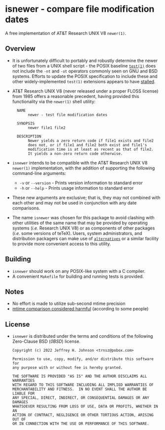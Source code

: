 <!-- vim: set nocp ts=2 sw=2 tw=78 colorcolumn=78 et nolist wrap lbr :-->
<!-- SPDX-License-Identifier: FSFAP -->
<!-- Copyright (c) 2022 Jeffrey H. Johnson <trnsz@pobox.com>
     Copying and distribution of this file, with or without modification,
     are permitted in any medium without royalty provided the copyright
     notice and this notice are preserved.  This file is offered "AS-IS",
     without any warranty. -->

# isnewer - compare file modification dates

A free implementation of AT&T Research UNIX V8 `newer(1)`.

## Overview

* It is unfortunately difficult to portably and robustly determine the
  newer of two files from a UNIX shell script - the POSIX baseline
  [`test(1)`](https://pubs.opengroup.org/onlinepubs/9699919799/utilities/test.html)
  does not include the `-nt` and `-ot` operators commonly seen on GNU
  and BSD systems.  Efforts to update the POSIX specification to include
  these and other widely-implemented `test(1)` extensions appears to have
  [stalled](https://www.austingroupbugs.net/view.php?id=375).

* AT&T Research UNIX V8 (never released under a proper FLOSS license)
  from 1985 offers a reasonable precedent, having provided this
  functionality via the `newer(1)` shell utility:

  ```
    NAME
         newer - test file modification dates

    SYNOPSIS
         newer file1 file2

    DESCRIPTION
         Newer yields a zero return code if file1 exists and file2
         does not, or if file1 and file2 both exist and file1's
         modification time is at least as recent as that of file2.
         It yields a non-zero return code otherwise.
  ```

* `isnewer` intends to be compatible with the AT&T Research UNIX V8
  `newer(1)` implementation, with the addition of supporting the
  following command-line arguments:

  * `-v` or `--version` - Prints version information to standard error
  * `-h` or `--help`    - Prints usage information to standard error

* These new arguments are exclusive; that is, they may not combined
  with each other and may not be used in conjunction with any date
  comparisons.

* The name `isnewer` was chosen for this package to avoid clashing with
  other utilities of the same name that may be provided by operating
  systems (*i.e.* Research UNIX V8) or as components of other packages
  (*i.e.* some versions of teTeX).  Users, system administrators, and
  distribution packagers can make use of
  [`alternatives`](https://wiki.debian.org/DebianAlternatives) or a
  similar facility to provide more convenient access to this utility.

## Building

* `isnewer` should work on any POSIX-like system with a C compiler.
* A convenient `Makefile` for building and running tests is provided.

## Notes

* No effort is made to utilize sub-second mtime precision
* [mtime comparison considered harmful](https://apenwarr.ca/log/20181113)
  (according to some people)

## License

* `isnewer` is distributed under the terms and conditions of the
  following Zero-Clause BSD (*0BSD*) license.

  ```
  Copyright (c) 2022 Jeffrey H. Johnson <trnsz@pobox.com>

  Permission to use, copy, modify, and/or distribute this software for
  any purpose with or without fee is hereby granted.

  THE SOFTWARE IS PROVIDED "AS IS" AND THE AUTHOR DISCLAIMS ALL WARRANTIES
  WITH REGARD TO THIS SOFTWARE INCLUDING ALL IMPLIED WARRANTIES OF
  MERCHANTABILITY AND FITNESS.  IN NO EVENT SHALL THE AUTHOR BE LIABLE FOR
  ANY SPECIAL, DIRECT, INDIRECT, OR CONSEQUENTIAL DAMAGES OR ANY DAMAGES
  WHATSOEVER RESULTING FROM LOSS OF USE, DATA OR PROFITS, WHETHER IN AN
  ACTION OF CONTRACT, NEGLIGENCE OR OTHER TORTIOUS ACTION, ARISING OUT OF
  OR IN CONNECTION WITH THE USE OR PERFORMANCE OF THIS SOFTWARE.
  ```
